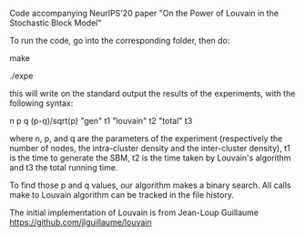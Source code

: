 Code accompanying NeurIPS'20 paper "On the Power of Louvain in the Stochastic Block Model"



To run the code, go into the corresponding folder, then do:

make

./expe

this will write on the standard output the results of the experiments, with the following syntax:

n p q (p-q)/sqrt(p) "gen" t1 "louvain" t2 "total" t3

where n, p, and q are the parameters of the experiment (respectively the number of nodes, the intra-cluster density and the inter-cluster density), t1 is the time to generate the SBM, t2 is the time taken by Louvain's algorithm and t3 the total running time.



To find those p and q values, our algorithm makes a binary search. All calls make to Louvain algorithm can be tracked in the file history.



The initial implementation of Louvain is from Jean-Loup Guillaume https://github.com/jlguillaume/louvain
